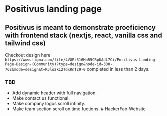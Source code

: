 # Positivus landing page

## Positivus is meant to demonstrate proeficiency with frontend stack (nextjs, react, vanilla css and tailwind css)

Checkout design here `https://www.figma.com/file/4VGEz316MnR5CRpUAdL7Ci/Positivus-Landing-Page-Design-(Community)?type=design&node-id=330-762&mode=design&t=KJlo2k12TdxRnT29-0` completed in less than 2 days.

### TBD

- Add dynamic header with full navigation.
- Make contact us functional.
- Make company logos scroll infinity.
- Make team section scroll on time fuctions.
#   H a c k e r F a b - W e b s i t e  
 